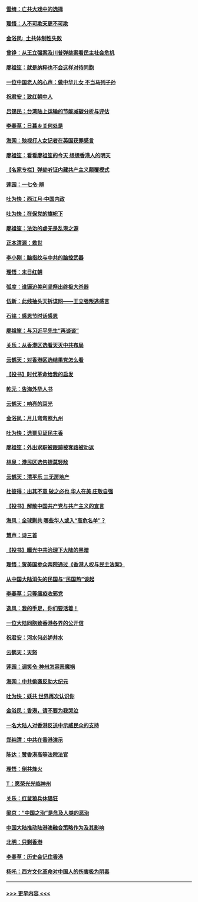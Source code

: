 #### [雪绮：亡共大戏中的选择](../pages/nsc993/n11699922.md?t=12050501) 
#### [理悟：人不可欺天更不可欺](../pages/nsc993/n11699657.md?t=12050501) 
#### [金浴凤:  土共体制性失败](../pages/nsc993/n11699361.md?t=12050501) 
#### [曾铮：从王立强案及川普弹劾案看民主社会危机](../pages/nsc993/n11699318.md?t=12050501) 
#### [廖祖笙：就是纳粹也不会这样对待同胞](../pages/nsc993/n11697658.md?t=12050501) 
#### [一位中国老人的心声：做中华儿女 不当马列子孙](../pages/nsc993/n11697525.md?t=12050501) 
#### [祝君安：致红朝中人](../pages/nsc993/n11697518.md?t=12050501) 
#### [吕锡民：台湾陆上运输的节能减碳分析与评估](../pages/nsc993/n11694983.md?t=12050501) 
#### [李春草：日暮乡关何处是](../pages/nsc993/n11694805.md?t=12050501) 
#### [海网：殃视打人女记者在英国获罪感言](../pages/nsc993/n11693832.md?t=12050501) 
#### [廖祖笙：看看廖祖笙的今天 想想香港人的明天](../pages/nsc993/n11693707.md?t=12050501) 
#### [【名家专栏】弹劾听证内藏共产主义颠覆模式](../pages/nsc993/n11693563.md?t=12050501) 
#### [莲园：一七令‧辨](../pages/nsc993/n11692558.md?t=12050501) 
#### [吐为快：西江月·中国内政](../pages/nsc993/n11692071.md?t=12050501) 
#### [吐为快：在保党的旗帜下](../pages/nsc993/n11691188.md?t=12050501) 
#### [廖祖笙：法治的虚无是乱港之源](../pages/nsc993/n11690605.md?t=12050501) 
#### [正本清源：救世](../pages/nsc993/n11689134.md?t=12050501) 
#### [李小刚：脑指纹与中共的脑控武器](../pages/nsc993/n11688900.md?t=12050501) 
#### [理悟：末日红朝](../pages/nsc993/n11688829.md?t=12050501) 
#### [弧度：谁逼迫美利坚祭出终极大杀器](../pages/nsc993/n11688735.md?t=12050501) 
#### [伍新：此线抽头天拆谍网——王立强叛逃感言](../pages/nsc993/n11687981.md?t=12050501) 
#### [石铭：感恩节时话感恩](../pages/nsc993/n11687568.md?t=12050501) 
#### [廖祖笙：与习近平先生“再谈谈”](../pages/nsc993/n11687005.md?t=12050501) 
#### [关乐：从香港区选看天灭中共布局](../pages/nsc993/n11686647.md?t=12050501) 
#### [云鹤天：对香港区选结果党怎么看](../pages/nsc993/n11686216.md?t=12050501) 
#### [【投书】时代革命给我的启发](../pages/nsc993/n11684287.md?t=12050501) 
#### [乾元：告海外华人书](../pages/nsc993/n11684044.md?t=12050501) 
#### [云鹤天：响亮的耳光](../pages/nsc993/n11684254.md?t=12050501) 
#### [金浴凤：月儿弯弯照九州](../pages/nsc993/n11684231.md?t=12050501) 
#### [吐为快：选票见证民主香](../pages/nsc993/n11684206.md?t=12050501) 
#### [廖祖笙：外出求职被跟踪被套路被劝返](../pages/nsc993/n11683874.md?t=12050501) 
#### [林泉：港民区选告捷莫轻敌](../pages/nsc993/n11683930.md?t=12050501) 
#### [云鹤天：清平乐 三无房地产](../pages/nsc993/n11681521.md?t=12050501) 
#### [杜彼得：出其不意 破之必也 华人在美 庄敬自强](../pages/nsc993/n11679554.md?t=12050501) 
#### [【投书】解散中国共产党与共产主义的宣言](../pages/nsc993/n11679177.md?t=12050501) 
#### [海风：全球剿共 哪些华人或入“高危名单”？](../pages/nsc993/n11678617.md?t=12050501) 
#### [慧声：诗三首](../pages/nsc993/n11678848.md?t=12050501) 
#### [【投书】曝光中共治理下大陆的黑暗](../pages/nsc993/n11678674.md?t=12050501) 
#### [理悟：贺美国参众两院通过《香港人权与民主法案》](../pages/nsc993/n11678104.md?t=12050501) 
#### [从中国大陆消失的民国与“民国热”谈起](../pages/nsc993/n11678075.md?t=12050501) 
#### [李春草：只等瘟疫收邪党](../pages/nsc993/n11677308.md?t=12050501) 
#### [逸风：我的手足，你们要活着！](../pages/nsc993/n11676352.md?t=12050501) 
#### [一位大陆同胞致香港各界的公开信](../pages/nsc993/n11675761.md?t=12050501) 
#### [祝君安：河水何必妒井水](../pages/nsc993/n11675746.md?t=12050501) 
#### [云鹤天：天怒](../pages/nsc993/n11675718.md?t=12050501) 
#### [莲园：调笑令‧神州怎容恶魔祸](../pages/nsc993/n11675648.md?t=12050501) 
#### [海网：中共偷袭反助大纪元](../pages/nsc993/n11673515.md?t=12050501) 
#### [吐为快：妖共 世界再次认识你](../pages/nsc993/n11673506.md?t=12050501) 
#### [金浴凤：香港，请不要为我哭泣](../pages/nsc993/n11673248.md?t=12050501) 
#### [一名大陆人对香港反送中示威民众的支持](../pages/nsc993/n11672615.md?t=12050501) 
#### [郑纯清：中共在香港演示](../pages/nsc993/n11670539.md?t=12050501) 
#### [陈达：赞香港高等法院法官](../pages/nsc993/n11669542.md?t=12050501) 
#### [理悟：倒共烽火](../pages/nsc993/n11668844.md?t=12050501) 
#### [T：愿荣光光临神州](../pages/nsc993/n11668421.md?t=12050501) 
#### [关乐：红鼠狼兵休猖狂](../pages/nsc993/n11668378.md?t=12050501) 
#### [梁京：“中国之治”是危及人类的恶治](../pages/nsc993/n11668328.md?t=12050501) 
#### [中国大陆推动陆港澳融合策略作为及其影响](../pages/nsc993/n11668157.md?t=12050501) 
#### [北明：只剩香港](../pages/nsc993/n11668002.md?t=12050501) 
#### [李春草：历史会记住香港](../pages/nsc993/n11667927.md?t=12050501) 
#### [杨吒：西方文化革命对中国人的伤害极为阴毒](../pages/nsc993/n11664521.md?t=12050501) 

----
#### [ >>> 更早内容 <<< ](../indexes/nsc993-earlier.md)
